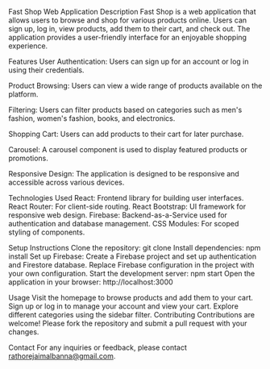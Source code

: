 Fast Shop Web Application
Description
Fast Shop is a web application that allows users to browse and shop for various products online. Users can sign up, log in, view products, add them to their cart, and check out. The application provides a user-friendly interface for an enjoyable shopping experience.

Features
User Authentication: Users can sign up for an account or log in using their credentials.


Product Browsing: Users can view a wide range of products available on the platform.


Filtering: Users can filter products based on categories such as men's fashion, women's fashion, books, and electronics.


Shopping Cart: Users can add products to their cart for later purchase.


Carousel: A carousel component is used to display featured products or promotions.


Responsive Design: The application is designed to be responsive and accessible across various devices.


Technologies Used
React: Frontend library for building user interfaces.
React Router: For client-side routing.
React Bootstrap: UI framework for responsive web design.
Firebase: Backend-as-a-Service used for authentication and database management.
CSS Modules: For scoped styling of components.


Setup Instructions
Clone the repository: git clone <repository-url>
Install dependencies: npm install
Set up Firebase:
Create a Firebase project and set up authentication and Firestore database.
Replace Firebase configuration in the project with your own configuration.
Start the development server: npm start
Open the application in your browser: http://localhost:3000


Usage
Visit the homepage to browse products and add them to your cart.
Sign up or log in to manage your account and view your cart.
Explore different categories using the sidebar filter.
Contributing
Contributions are welcome! Please fork the repository and submit a pull request with your changes.


Contact
For any inquiries or feedback, please contact rathorejaimalbanna@gmail.com.